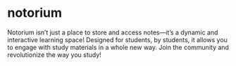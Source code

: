 # notorium
Notorium isn’t just a place to store and access notes—it’s a dynamic and interactive learning space! Designed for students, by students, it allows you to engage with study materials in a whole new way. Join the community and revolutionize the way you study!
